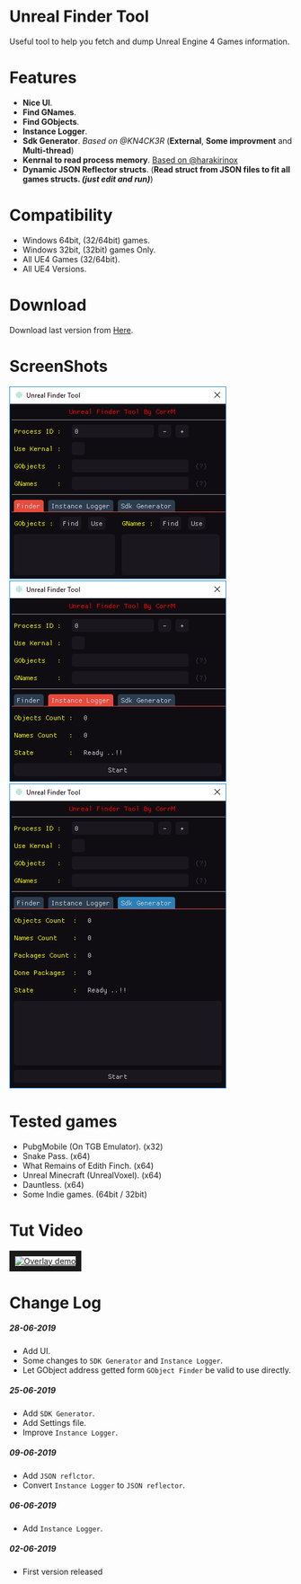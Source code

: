 # Unreal Finder Tool
Useful tool to help you fetch and dump Unreal Engine 4 Games information.

# Features
- **Nice UI**.
- **Find GNames**.
- **Find GObjects**.
- **Instance Logger**.
- **Sdk Generator**. *Based on @KN4CK3R* (**External**, **Some improvment** and **Multi-thread**)
- **Kenrnal to read process memory**. [Based on @harakirinox](https://www.unknowncheats.me/forum/anti-cheat-bypass/312791-bypaph-process-hackers-bypass-read-write-process-virtual-memory-kernel-mem.html)
- **Dynamic JSON Reflector structs**. (**Read struct from JSON files to fit all games structs. *(just edit and run)***)

# Compatibility
- Windows 64bit, (32/64bit) games.
- Windows 32bit, (32bit) games Only.
- All UE4 Games (32/64bit).
- All UE4 Versions.

# Download
Download last version from [Here](https://github.com/CorrM/Unreal-Finder-Tool/releases/latest).

# ScreenShots
![ui_1](/images/ui_1.png)
![ui_2](/images/ui_2.png)
![ui_3](/images/ui_3.png)

# Tested games
- PubgMobile (On TGB Emulator). (x32)
- Snake Pass. (x64)
- What Remains of Edith Finch. (x64)
- Unreal Minecraft (UnrealVoxel). (x64)
- Dauntless. (x64)
- Some Indie games. (64bit / 32bit)

# Tut Video
<a href="https://www.youtube.com/watch?v=mc9plMorAlQ" target="_blank">
<img src="https://img.youtube.com/vi/mc9plMorAlQ/0.jpg" alt="Overlay demo" width="400" height="300" border="10" />
</a>

# Change Log
##### 28-06-2019
- Add UI.
- Some changes to `SDK Generator` and `Instance Logger`.
- Let GObject address getted form `GObject Finder` be valid to use directly.

##### 25-06-2019
- Add `SDK Generator`.
- Add Settings file.
- Improve `Instance Logger`.

##### 09-06-2019
- Add `JSON reflctor`.
- Convert `Instance Logger` to `JSON reflector`.

##### 06-06-2019
- Add `Instance Logger`.

##### 02-06-2019
- First version released
